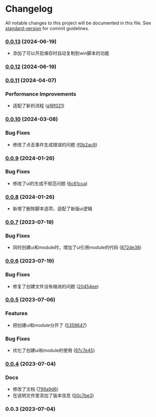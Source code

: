 # Changelog

All notable changes to this project will be documented in this file. See [standard-version](https://github.com/conventional-changelog/standard-version) for commit guidelines.

### [0.0.13](https://github.com/juziguantou/vscodePlugin/compare/v0.0.12...v0.0.13) (2024-06-19)

* 添加了可以开启保存时自动复制到win脚本的功能

### [0.0.12](https://github.com/juziguantou/vscodePlugin/compare/v0.0.11...v0.0.12) (2024-06-19)

### [0.0.11](https://github.com/juziguantou/vscodePlugin/compare/v0.0.10...v0.0.11) (2024-04-07)


### Performance Improvements

* 适配了新的流程 ([a18f021](https://github.com/juziguantou/vscodePlugin/commit/a18f0212cc752ff49cfe0ec5e8d44ebd0e8fd988))

### [0.0.10](https://github.com/juziguantou/vscodePlugin/compare/v0.0.9...v0.0.10) (2024-03-08)


### Bug Fixes

* 修改了点击事件生成错误的问题 ([f0b2ac8](https://github.com/juziguantou/vscodePlugin/commit/f0b2ac8345525770c7fd5b2e64c8e9df0e6a0141))

### [0.0.9](https://github.com/juziguantou/vscodePlugin/compare/v0.0.8...v0.0.9) (2024-01-26)


### Bug Fixes

* 修改了ui的生成不规范问题 ([6c61cca](https://github.com/juziguantou/vscodePlugin/commit/6c61ccab4a74e3735553fe649b9de5c63b80c727))

### [0.0.8](https://github.com/juziguantou/vscodePlugin/compare/v0.0.7...v0.0.8) (2024-01-26)

* 新增了删除脚本选项，适配了新版ui逻辑

### [0.0.7](https://github.com/juziguantou/vscodePlugin/compare/v0.0.6...v0.0.7) (2023-07-19)


### Bug Fixes

* 同时创建ui和module时，增加了ui引用module的代码 ([872de38](https://github.com/juziguantou/vscodePlugin/commit/872de3890c039efdde3f676786a4fe1fafcc9f5a))

### [0.0.6](https://github.com/juziguantou/vscodePlugin/compare/v0.0.5...v0.0.6) (2023-07-19)


### Bug Fixes

* 修复了创建文件没有缩进的问题 ([20454ee](https://github.com/juziguantou/vscodePlugin/commit/20454eeebcb89c8354bc7e3a064d13d8a911877b))

### [0.0.5](https://github.com/juziguantou/vscodePlugin/compare/v0.0.4...v0.0.5) (2023-07-06)


### Features

* 把创建ui和module分开了 ([5359647](https://github.com/juziguantou/vscodePlugin/commit/535964723060eb27443895d3d13620fcf9dc4864))


### Bug Fixes

* 优化了创建ui和module的使用 ([97c7e45](https://github.com/juziguantou/vscodePlugin/commit/97c7e45e4846432a126075363d6f906a5d9e3198))

### [0.0.4](https://github.com/juziguantou/vscodePlugin/compare/v0.0.3...v0.0.4) (2023-07-04)


### Docs

* 修改了文档 ([799a9d6](https://github.com/juziguantou/vscodePlugin/commit/799a9d66c397f6bb80c1d235fa46b90061ea4f26))
* 在说明文件里添加了版本信息 ([00c7be3](https://github.com/juziguantou/vscodePlugin/commit/00c7be38b704ba0fb3ee7b2e680323ed03594fad))

### 0.0.3 (2023-07-04)
